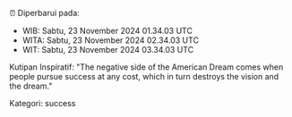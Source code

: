 ⏰ Diperbarui pada:
- WIB: Sabtu, 23 November 2024 01.34.03 UTC
- WITA: Sabtu, 23 November 2024 02.34.03 UTC
- WIT: Sabtu, 23 November 2024 03.34.03 UTC

Kutipan Inspiratif:
"The negative side of the American Dream comes when people pursue success at any cost, which in turn destroys the vision and the dream."


Kategori: success


